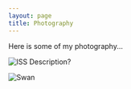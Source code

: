 ```yaml
---
layout: page
title: Photography
---
```


Here is some of my photography...

![ISS](/photos/A7R05245.jpg "This image of the International Space Station transiting the moon is among my favorite pictures I have taken. This was taken with my camera attached to a 14 inch telescope.")
Description?

![Swan](/photos/A7R05245.jpg "A swan in Manzanita Lake at the University of Nevada, Reno.")
